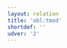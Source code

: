 ```yaml
---
layout: relation
title: 'obl:tmod'
shortdef: ''
udver: '2'
---
```

<!-- Interlanguage links updated Út zář 29 20:32:00 CEST 2020 -->
